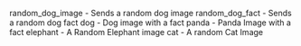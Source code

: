 random_dog_image - Sends a random dog image
random_dog_fact - Sends a random dog fact
dog - Dog image with a fact
panda - Panda Image with a fact
elephant - A Random Elephant image
cat - A random Cat Image
